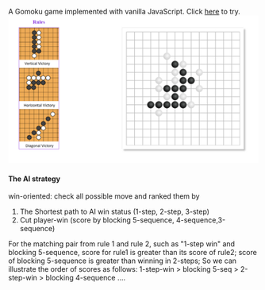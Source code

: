 A Gomoku game implemented with vanilla JavaScript.
Click [here](https://lukeouyang.github.io/gomoku/) to try.
![Image of Gomoku](./img/gomoku.png)

#### The AI strategy
win-oriented: check all possible move and ranked them by
1. The Shortest path to AI win status (1-step, 2-step, 3-step)
2. Cut player-win (score by blocking 5-sequence, 4-sequence,3-sequence)

For the matching pair from rule 1 and rule 2, such as "1-step win" and blocking 5-sequence, score for rule1 is greater than its score of rule2;
score of blocking 5-sequence is greater than winning in 2-steps;
So we can illustrate the order of scores as follows:
1-step-win > blocking 5-seq > 2-step-win > blocking 4-sequence ....
